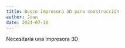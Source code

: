 ```yaml
---
title: Busco impresora 3D para construcción
author: Juan
date: 2024-07-18
---
```


Necesitaría una impresora 3D